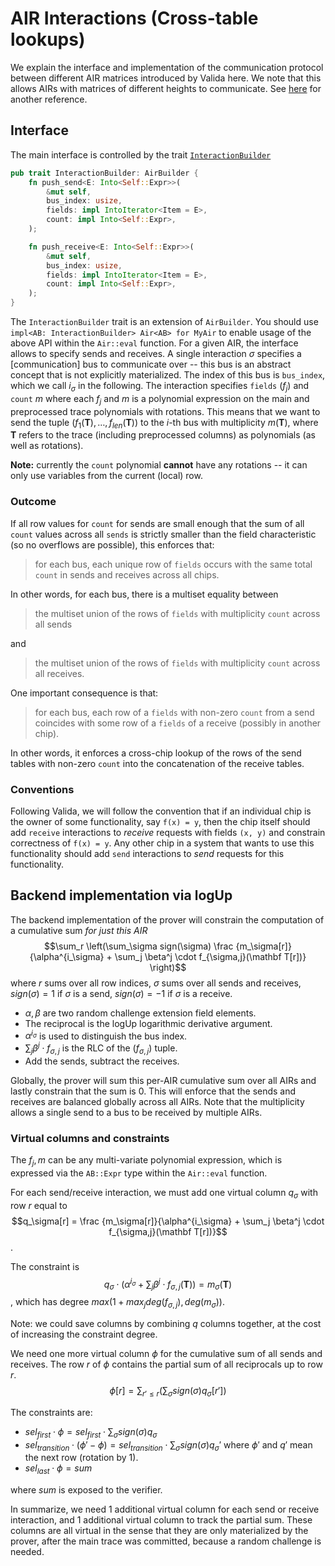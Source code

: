 # AIR Interactions (Cross-table lookups)

We explain the interface and implementation of the communication protocol between different AIR matrices introduced by Valida here. We note that this allows AIRs with matrices of
different heights to communicate. See [here](https://hackmd.io/@shuklaayush/rJHhuWGfR) for another reference.

## Interface

The main interface is controlled by the trait [`InteractionBuilder`](./mod.rs)

```rust
pub trait InteractionBuilder: AirBuilder {
    fn push_send<E: Into<Self::Expr>>(
        &mut self,
        bus_index: usize,
        fields: impl IntoIterator<Item = E>,
        count: impl Into<Self::Expr>,
    );

    fn push_receive<E: Into<Self::Expr>>(
        &mut self,
        bus_index: usize,
        fields: impl IntoIterator<Item = E>,
        count: impl Into<Self::Expr>,
    );
}
```

The `InteractionBuilder` trait is an extension of `AirBuilder`. You should use `impl<AB: InteractionBuilder> Air<AB> for MyAir` to enable usage of the above API within the `Air::eval` function.
For a given AIR, the interface allows to specify sends and receives. A single interaction $\sigma$ specifies a [communication] bus
to communicate over -- this bus is an abstract concept that is not explicitly materialized.
The index of this bus is `bus_index`, which we call $i_\sigma$ in the following.
The interaction specifies `fields` $(f_j)$ and `count` $m$ where each $f_j$ and $m$ is a polynomial expression
on the main and preprocessed trace polynomials with rotations. This means that we want to send the tuple
$(f_1(\mathbf T),\dotsc,f_{len}(\mathbf T))$ to the $i$-th bus with multiplicity $m(\mathbf T)$, where $\mathbf T$
refers to the trace (including preprocessed columns) as polynomials (as well as rotations).

**Note:** currently the `count` polynomial **cannot** have any rotations -- it can only use variables from the current (local) row.

### Outcome

If all row values for `count` for sends are small enough that the sum of all `count` values across all `sends` is strictly smaller than the field characteristic (so no overflows are possible), this enforces that:

> for each bus, each unique row of `fields` occurs with the same total `count` in sends and receives across all chips.

In other words, for each bus, there is a multiset equality between

> the multiset union of the rows of `fields` with multiplicity `count` across all sends

and

> the multiset union of the rows of `fields` with multiplicity `count` across all receives.

One important consequence is that:

> for each bus, each row of a `fields` with non-zero `count` from a send coincides with some row of a `fields` of a receive (possibly in another chip).

In other words, it enforces a cross-chip lookup of the rows of the send tables with non-zero `count` into the concatenation of the receive tables.

### Conventions

Following Valida, we will follow the convention that if an individual chip is the owner of some functionality, say `f(x) = y`, then the chip itself should add `receive`
interactions to _receive_ requests with fields `(x, y)` and constrain correctness of `f(x) = y`. Any other chip in a system that wants to use this functionality should
add `send` interactions to _send_ requests for this functionality.

## Backend implementation via logUp

The backend implementation of the prover will constrain the computation of a cumulative sum
_for just this AIR_
$$\sum_r \left(\sum_\sigma sign(\sigma) \frac {m_\sigma[r]}{\alpha^{i_\sigma} + \sum_j \beta^j \cdot f_{\sigma,j}(\mathbf T[r])} \right)$$
where $r$ sums over all row indices, $\sigma$ sums over all sends and receives, $sign(\sigma) = 1$ if $\sigma$ is a send, $sign(\sigma) = -1$ if $\sigma$ is a receive.

- $\alpha,\beta$ are two random challenge extension field elements.
- The reciprocal is the logUp logarithmic derivative argument.
- $\alpha^{i_\sigma}$ is used to distinguish the bus index.
- $\sum_j \beta^j \cdot f_{\sigma,j}$ is the RLC of the $(f_{\sigma,j})$ tuple.
- Add the sends, subtract the receives.

Globally, the prover will sum this per-AIR cumulative sum over all AIRs and lastly constrain that the sum is $0$. This will enforce that the sends and receives are balanced globally across all AIRs. Note that the multiplicity allows a single send to a bus to be received by multiple AIRs.

### Virtual columns and constraints

The $f_j, m$ can be any multi-variate polynomial expression, which is expressed via the `AB::Expr` type within the `Air::eval` function.

For each send/receive interaction, we must add one virtual column $q_\sigma$ with row $r$ equal to
$$q_\sigma[r] = \frac {m_\sigma[r]}{\alpha^{i_\sigma} + \sum_j \beta^j \cdot f_{\sigma,j}(\mathbf T[r])}$$.

The constraint is
$$q_\sigma \cdot \left(\alpha^{i_\sigma} + \sum_j \beta^j \cdot f_{\sigma,j}(\mathbf T) \right) = m_\sigma(\mathbf T)$$,
which has degree $max(1 + max_j deg(f_{\sigma,j}), deg(m_\sigma))$.

Note: we could save columns by combining $q$ columns together, at the cost of increasing the constraint degree.

We need one more virtual column $\phi$ for the cumulative sum of all sends and receives. The row $r$ of $\phi$ contains the partial sum of all reciprocals up to row $r$.
$$\phi[r] = \sum_{r' \leq r} \left(\sum_\sigma sign(\sigma) q_\sigma[r']\right)$$

The constraints are:

- $sel_{first} \cdot \phi = sel_{first} \cdot \sum_\sigma sign(\sigma) q_\sigma$
- $sel_{transition} \cdot (\phi' - \phi) = sel_{transition} \cdot \sum_\sigma sign(\sigma) q_\sigma'$ where $\phi'$ and $q'$ mean the next row (rotation by $1$).
- $sel_{last} \cdot \phi = sum$

where $sum$ is exposed to the verifier.

In summarize, we need 1 additional virtual column for each send or receive interaction, and 1 additional virtual column to track the partial sum. These columns are all virtual in the sense that they are only materialized by the prover, after the main trace was committed, because a random challenge is needed.
